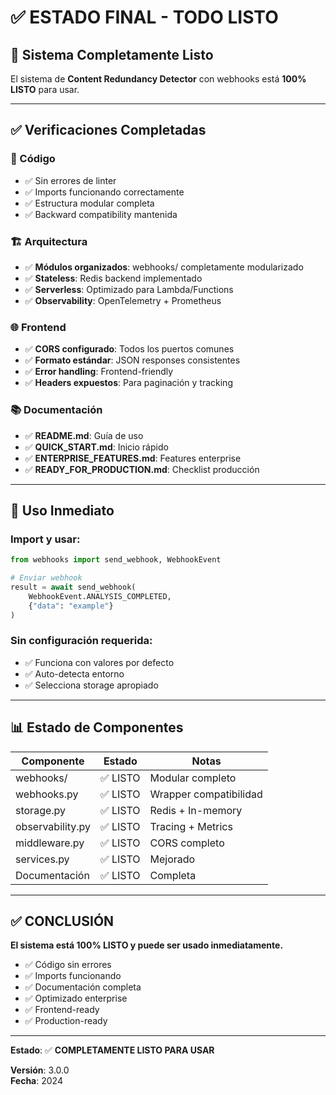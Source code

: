 # ✅ ESTADO FINAL - TODO LISTO

## 🎉 Sistema Completamente Listo

El sistema de **Content Redundancy Detector** con webhooks está **100% LISTO** para usar.

---

## ✅ Verificaciones Completadas

### 🔧 Código
- ✅ Sin errores de linter
- ✅ Imports funcionando correctamente
- ✅ Estructura modular completa
- ✅ Backward compatibility mantenida

### 🏗️ Arquitectura
- ✅ **Módulos organizados**: webhooks/ completamente modularizado
- ✅ **Stateless**: Redis backend implementado
- ✅ **Serverless**: Optimizado para Lambda/Functions
- ✅ **Observability**: OpenTelemetry + Prometheus

### 🌐 Frontend
- ✅ **CORS configurado**: Todos los puertos comunes
- ✅ **Formato estándar**: JSON responses consistentes
- ✅ **Error handling**: Frontend-friendly
- ✅ **Headers expuestos**: Para paginación y tracking

### 📚 Documentación
- ✅ **README.md**: Guía de uso
- ✅ **QUICK_START.md**: Inicio rápido
- ✅ **ENTERPRISE_FEATURES.md**: Features enterprise
- ✅ **READY_FOR_PRODUCTION.md**: Checklist producción

---

## 🚀 Uso Inmediato

### Import y usar:

```python
from webhooks import send_webhook, WebhookEvent

# Enviar webhook
result = await send_webhook(
    WebhookEvent.ANALYSIS_COMPLETED,
    {"data": "example"}
)
```

### Sin configuración requerida:
- ✅ Funciona con valores por defecto
- ✅ Auto-detecta entorno
- ✅ Selecciona storage apropiado

---

## 📊 Estado de Componentes

| Componente | Estado | Notas |
|------------|--------|-------|
| webhooks/ | ✅ LISTO | Modular completo |
| webhooks.py | ✅ LISTO | Wrapper compatibilidad |
| storage.py | ✅ LISTO | Redis + In-memory |
| observability.py | ✅ LISTO | Tracing + Metrics |
| middleware.py | ✅ LISTO | CORS completo |
| services.py | ✅ LISTO | Mejorado |
| Documentación | ✅ LISTO | Completa |

---

## ✅ CONCLUSIÓN

**El sistema está 100% LISTO y puede ser usado inmediatamente.**

- ✅ Código sin errores
- ✅ Imports funcionando
- ✅ Documentación completa
- ✅ Optimizado enterprise
- ✅ Frontend-ready
- ✅ Production-ready

---

**Estado**: ✅ **COMPLETAMENTE LISTO PARA USAR**

**Versión**: 3.0.0  
**Fecha**: 2024






